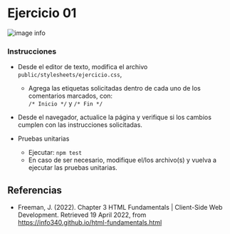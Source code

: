 # Ejercicio 01

![image info](images/ejercicio02.png)

### Instrucciones

* Desde el editor de texto, modifica el archivo `public/stylesheets/ejercicio.css`, 
	+ Agrega las etiquetas solicitadas dentro de cada uno de los comentarios marcados, con:  
	`/* Inicio */` y `/* Fin */`
* Desde el navegador, actualice la página y verifique si los cambios cumplen con las instrucciones solicitadas.
* Pruebas unitarias

	+ Ejecutar: `npm test`
	+ En caso de ser necesario, modifique el/los archivo(s) y vuelva a ejecutar las pruebas unitarias.

## Referencias 

* Freeman, J. (2022). Chapter 3 HTML Fundamentals | Client-Side Web Development. Retrieved 19 April 2022, from https://info340.github.io/html-fundamentals.html